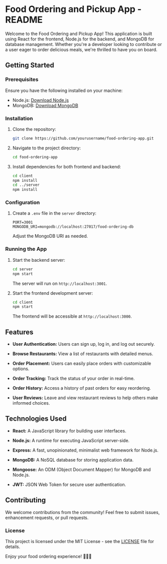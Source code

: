# Food Ordering and Pickup App - README

Welcome to the Food Ordering and Pickup App! This application is built using React for the frontend, Node.js for the backend, and MongoDB for database management. Whether you're a developer looking to contribute or a user eager to order delicious meals, we're thrilled to have you on board.

## Getting Started

### Prerequisites

Ensure you have the following installed on your machine:

- Node.js: [Download Node.js](https://nodejs.org/)
- MongoDB: [Download MongoDB](https://www.mongodb.com/try/download/community)

### Installation

1. Clone the repository:

   ```bash
   git clone https://github.com/yourusername/food-ordering-app.git
   ```

2. Navigate to the project directory:

   ```bash
   cd food-ordering-app
   ```

3. Install dependencies for both frontend and backend:

   ```bash
   cd client
   npm install
   cd ../server
   npm install
   ```

### Configuration

1. Create a `.env` file in the `server` directory:

   ```env
   PORT=3001
   MONGODB_URI=mongodb://localhost:27017/food-ordering-db
   ```

   Adjust the MongoDB URI as needed.

### Running the App

1. Start the backend server:

   ```bash
   cd server
   npm start
   ```

   The server will run on `http://localhost:3001`.

2. Start the frontend development server:

   ```bash
   cd client
   npm start
   ```

   The frontend will be accessible at `http://localhost:3000`.

## Features

- **User Authentication:** Users can sign up, log in, and log out securely.

- **Browse Restaurants:** View a list of restaurants with detailed menus.

- **Order Placement:** Users can easily place orders with customizable options.

- **Order Tracking:** Track the status of your order in real-time.

- **Order History:** Access a history of past orders for easy reordering.

- **User Reviews:** Leave and view restaurant reviews to help others make informed choices.

## Technologies Used

- **React:** A JavaScript library for building user interfaces.
  
- **Node.js:** A runtime for executing JavaScript server-side.

- **Express:** A fast, unopinionated, minimalist web framework for Node.js.

- **MongoDB:** A NoSQL database for storing application data.

- **Mongoose:** An ODM (Object Document Mapper) for MongoDB and Node.js.

- **JWT:** JSON Web Token for secure user authentication.

## Contributing

We welcome contributions from the community! Feel free to submit issues, enhancement requests, or pull requests.

### License

This project is licensed under the MIT License - see the [LICENSE](LICENSE) file for details.

Enjoy your food ordering experience! 🍔🌮🍕